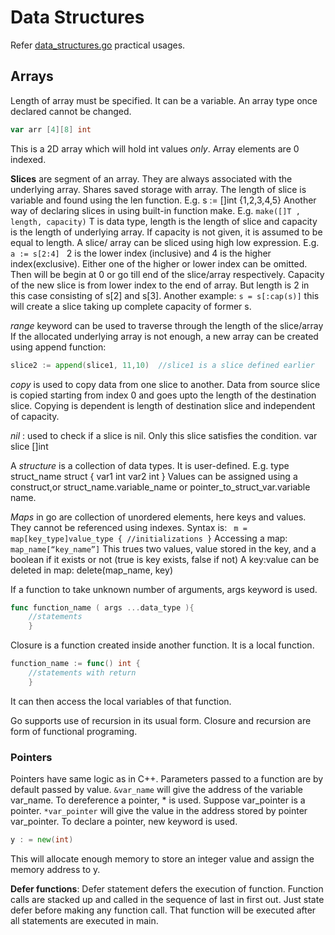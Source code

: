 # Data Structures
Refer
[data_structures.go](https://github.com/code-lucidal58/go_lang_basics/blob/master/single_page_scripts/data_structures.go)
practical usages.
## Arrays
Length of array must be specified. It can be a variable. An array type once declared cannot be changed.
```go
var arr [4][8] int
```
This is a 2D array which will hold int values _only_. Array elements are 0 indexed.

**Slices** are segment of an array. They are always associated with the underlying array. Shares saved storage with array. The length of slice is variable and found using the len function. E.g. s := []int {1,2,3,4,5}
Another way of declaring slices in using built-in function make.
E.g. `make([]T , length, capacity)` T is data type, length is the length of slice and capacity is the length of underlying array. If capacity is not given, it is assumed to be equal to length.
A slice/ array can be sliced using high low expression. E.g. `a := s[2:4] `
2 is the lower index (inclusive) and 4 is the higher index(exclusive). Either one of the higher or lower index can be omitted. Then will be begin at 0 or go till end of the slice/array respectively. Capacity of the new slice is from lower index to the end of array. But length is 2 in this case consisting of s[2] and s[3].
Another example: `s = s[:cap(s)]` this will create a slice taking up complete capacity of former s.

_range_ keyword can be used to traverse through the length of the slice/array
If the allocated underlying array is not enough, a new array can be created using append function:
```go
slice2 := append(slice1, 11,10)  //slice1 is a slice defined earlier
```
_copy_ is used to copy data from one slice to another. Data from source slice is copied starting from index 0 and goes upto the length of the destination slice. Copying is dependent is length of destination slice and independent of capacity.

_nil_ : used to check if a slice is nil. Only this slice satisfies the condition. var slice []int

A _structure_ is a collection of data types. It is user-defined.
E.g. type struct_name struct {
    var1 int
    var2 int
}
Values can be assigned using a construct,or struct_name.variable_name or pointer_to_struct_var.variable name.

_Maps_ in go are collection of unordered elements, here keys and values. They cannot be referenced using indexes. Syntax is:
` m = map[key_type]value_type { //initializations }`
Accessing a map:  `map_name[“key_name”]`
This trues two values, value stored in the key, and a boolean if it exists or not (true is key exists, false if not)
A key:value can be deleted in map:  delete(map_name, key)

If a function to take unknown number of arguments, args  keyword is used.
```go
func function_name ( args ...data_type ){
	//statements
	}
```

Closure is a function created inside another function. It is a local function.
```go
function_name := func() int {
	//statements with return
	}
```
It can then access the local variables of that function.

Go supports use of recursion in its usual form. Closure and recursion are form of functional programing.

### Pointers
Pointers have same logic as in C++. Parameters passed to a function are by default passed by value.
`&var_name` will give the address of the variable var_name. To dereference a pointer, * is used. Suppose var_pointer
is a pointer. `*var_pointer` will give the value in the address stored by pointer var_pointer.
To declare a pointer, new  keyword is used.
```go
y : = new(int)
```
This will allocate enough memory to store an integer value and assign the memory address to y.




**Defer functions**: Defer statement defers the execution of function. Function calls are stacked up and called in the
sequence of last in first out. Just state defer before making any function call. That function will be executed
after all statements are executed in main.
